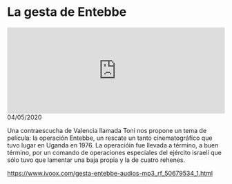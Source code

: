 # La gesta de Entebbe
<iframe id='audio_88903085' frameborder='0' allowfullscreen='' scrolling='no' height='200' style='width:100%;' src='https://www.ivoox.com/player_ej_50679534_6_1.html' loading='lazy'></iframe>04/05/2020

Una contraescucha de Valencia llamada Toni nos propone un tema de película: la operación Entebbe, un rescate un tanto cinematográfico que tuvo lugar en Uganda en 1976. La operacióin fue llevada a término, a buen término, por un comando de operaciones especiales del ejército israelí que sólo tuvo que lamentar una baja propia y la de cuatro rehenes. 

 

https://www.ivoox.com/gesta-entebbe-audios-mp3_rf_50679534_1.html
